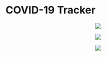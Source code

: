 # COVID-19 Tracker

<p align="center"><img src=".github/screens.gif?raw=true"/></p>
<p align="center"><img src=".github/screen1.gif?raw=true"/></p>
<p align="center"><img src=".github/screen2.gif?raw=true"/></p>
